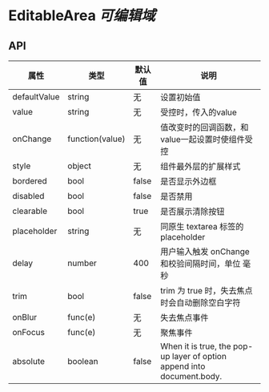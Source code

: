 # EditableArea *可编辑域*

<example />

## API

| 属性 | 类型 | 默认值 | 说明 |
| --- | --- | --- | --- |
| defaultValue | string | 无 | 设置初始值 |
| value | string | 无 | 受控时，传入的value |
| onChange | function(value) | 无 | 值改变时的回调函数，和value一起设置时使组件受控 |
| style | object | 无 | 组件最外层的扩展样式 |
| bordered | bool | false | 是否显示外边框 |
| disabled | bool | false | 是否禁用 |
| clearable | bool | true | 是否展示清除按钮 |
| placeholder | string | 无 | 同原生 textarea 标签的 placeholder |
| delay | number | 400 | 用户输入触发 onChange 和校验间隔时间，单位 毫秒 |
| trim | bool | false | trim 为 true 时，失去焦点时会自动删除空白字符 |
| onBlur | func(e) | 无 | 失去焦点事件 |
| onFocus | func(e) | 无 | 聚焦事件 |
| absolute | boolean | false | When it is true, the pop-up layer of option append into document.body. |
